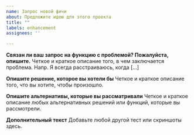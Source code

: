 ```yaml
---
name: Запрос новой фичи
about: Предложите идею для этого проекта
title: ""
labels: enhancement
assignees: ''

---
```


**Связан ли ваш запрос на функцию с проблемой? Пожалуйста, опишите.**
Четкое и краткое описание того, в чем заключается проблема. Напр. Я всегда расстраиваюсь, когда [...]

**Опишите решение, которое вы хотели бы**
Четкое и краткое описание того, что вы хотите, чтобы произошло.

**Опишите альтернативы, которые вы рассматривали**
Четкое и краткое описание любых альтернативных решений или функций, которые вы рассмотрели.

**Дополнительный текст**
Добавьте любой другой тест или скриншоты здесь.
